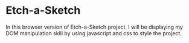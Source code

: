 # Etch-a-Sketch

In this browser version of Etch-a-Sketch project. I will be displaying my DOM manipulation skill by using javascript and css to style the project. 